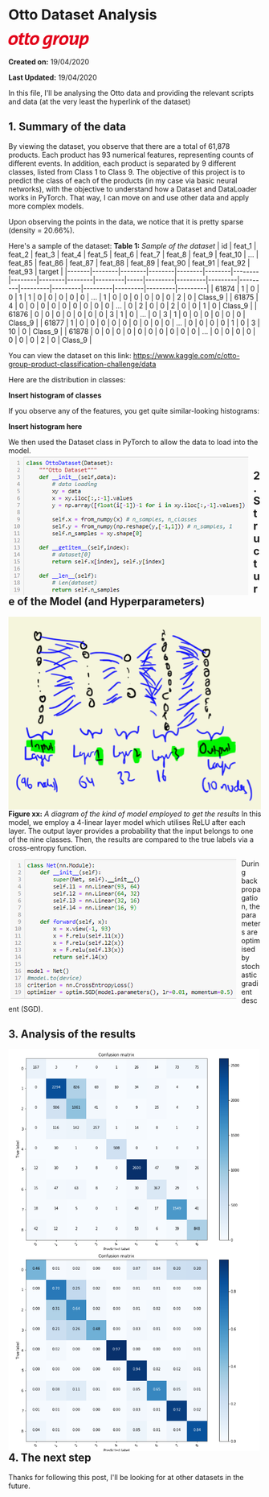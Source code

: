 # Otto Dataset Analysis
![](images/logo.png)

__Created on:__ 19/04/2020

__Last Updated:__ 19/04/2020

In this file, I'll be analysing the Otto data and providing the relevant scripts and data (at the very least the hyperlink of the dataset)

## 1. Summary of the data
By viewing the dataset, you observe that there are a total of 61,878 products. Each product has 93 numerical features, representing counts of different events. In addition, each product is separated by 9 different classes, listed from Class 1 to Class 9. The objective of this project is to predict the class of each of the products (in my case via basic neural networks), with the objective to understand how a Dataset and DataLoader works in PyTorch. That way, I can move on and use other data and apply more complex models.

Upon observing the points in the data, we notice that it is pretty sparse (density = 20.66%). 

Here's a sample of the dataset:
__Table 1:__ *Sample of the dataset* 
| id | feat_1 | feat_2 | feat_3 | feat_4 | feat_5 | feat_6 | feat_7 | feat_8 | feat_9 | feat_10 | ... | feat_85 | feat_86 | feat_87 | feat_88 | feat_89 | feat_90 | feat_91 | feat_92 | feat_93 | target |
|-------|--------|--------|--------|--------|--------|--------|--------|--------|--------|---------|-----|---------|---------|---------|---------|---------|---------|---------|---------|---------|---------|
| 61874 | 1 | 0 | 0 | 1 | 1 | 0 | 0 | 0 | 0 | 0 | ... | 1 | 0 | 0 | 0 | 0 | 0 | 0 | 2 | 0 | Class_9 |
| 61875 | 4 | 0 | 0 | 0 | 0 | 0 | 0 | 0 | 0 | 0 | ... | 0 | 2 | 0 | 0 | 2 | 0 | 0 | 1 | 0 | Class_9 |
| 61876 | 0 | 0 | 0 | 0 | 0 | 0 | 0 | 3 | 1 | 0 | ... | 0 | 3 | 1 | 0 | 0 | 0 | 0 | 0 | 0 | Class_9 |
| 61877 | 1 | 0 | 0 | 0 | 0 | 0 | 0 | 0 | 0 | 0 | ... | 0 | 0 | 0 | 0 | 1 | 0 | 3 | 10 | 0 | Class_9 |
| 61878 | 0 | 0 | 0 | 0 | 0 | 0 | 0 | 0 | 0 | 0 | ... | 0 | 0 | 0 | 0 | 0 | 0 | 0 | 2 | 0 | Class_9 |

You can view the dataset on this link: https://www.kaggle.com/c/otto-group-product-classification-challenge/data

Here are the distribution in classes:

__Insert histogram of classes__

If you observe any of the features, you get quite similar-looking histograms:

__Insert histogram here__

We then used the Dataset class in PyTorch to allow the data to load into the model.
<img src="images/data_code.png"
     alt="Markdown Monster icon"
     style="float: left; margin-right: 10px;" />
## 2. Structure of the Model (and Hyperparameters)

<img src="images/layers.png"
     alt="Markdown Monster icon"
     style="float: left; margin-right: 10px;" />
__Figure xx:__ *A diagram of the kind of model employed to get the results*
In this model, we employ a 4-linear layer model which utilises ReLU after each layer. The output layer provides a probability that the input belongs to one of the nine classes. Then, the results are compared to the true labels via a cross-entropy function. 

<img src="images/model_code.png"
     alt="Markdown Monster icon"
     style="float: left; margin-right: 10px;" />
     

During backpropagation, the parameters are optimised by stochastic gradient descent (SGD). 
## 3. Analysis of the results

<img src="images/confusion_matrix.png"
     alt="Markdown Monster icon"
     style="float: left; margin-right: 5px;" 
     width="500px;" />
     
     
<img src="images/confusion_matrix_ratio.png"
     alt="Markdown Monster icon"
     style="float: left; margin-right: 5px;" 
     width="500px;" />
     
## 4. The next step
Thanks for following this post, I'll be looking for at other datasets in the future.
